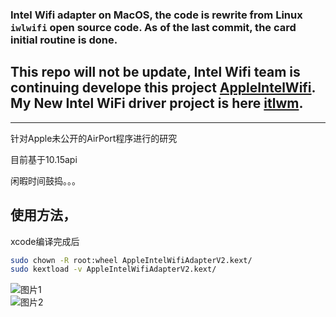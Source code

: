### Intel Wifi adapter on MacOS, the code is rewrite from Linux `iwlwifi` open source code. As of the last commit, the card initial routine is done.

## This repo will not be update, Intel Wifi team is continuing develope this project [AppleIntelWifi](https://github.com/AppleIntelWifi). My New Intel WiFi driver project is here [itlwm](https://github.com/zxystd/itlwm).


****
针对Apple未公开的AirPort程序进行的研究

目前基于10.15api

闲暇时间鼓捣。。。

## 使用方法，
xcode编译完成后
``` Bash
sudo chown -R root:wheel AppleIntelWifiAdapterV2.kext/
sudo kextload -v AppleIntelWifiAdapterV2.kext/
``` 

![图片1](https://github.com/zxystd/AppleIntelWifiAdapter/raw/master/img/QQ20191102-195821.png)  
![图片2](https://github.com/zxystd/AppleIntelWifiAdapter/raw/master/img/QQ20191102-195905.png)  
